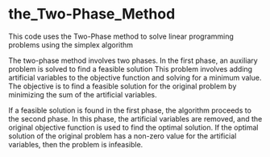 # the_Two-Phase_Method
This code uses the Two-Phase method to solve linear programming problems using the simplex algorithm

The two-phase method involves two phases. In the first phase, an auxiliary problem is solved to find a feasible solution
This problem involves adding artificial variables to the objective function and solving for a minimum value.
The objective is to find a feasible solution for the original problem by minimizing the sum of the artificial variables.

If a feasible solution is found in the first phase, the algorithm proceeds to the second phase.
In this phase, the artificial variables are removed, and the original objective function is used to find the optimal solution.
If the optimal solution of the original problem has a non-zero value for the artificial variables, then the problem is infeasible.
